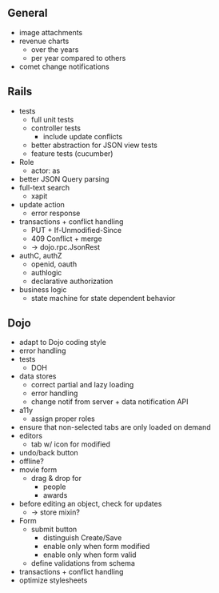 
General
-------

* image attachments
* revenue charts
    - over the years
    - per year compared to others
* comet change notifications

Rails
-----

* tests
    - full unit tests
    - controller tests
        - include update conflicts
    - better abstraction for JSON view tests
    - feature tests (cucumber)
* Role
    - actor: as
* better JSON Query parsing
* full-text search
    - xapit
* update action
    - error response
* transactions + conflict handling
    - PUT + If-Unmodified-Since
    - 409 Conflict + merge
    - -> dojo.rpc.JsonRest
* authC, authZ
    - openid, oauth
    - authlogic
    - declarative authorization
* business logic
    - state machine for state dependent behavior

Dojo
----

* adapt to Dojo coding style
* error handling
* tests
    - DOH
* data stores
    - correct partial and lazy loading
    - error handling
    - change notif from server + data notification API
* a11y
    - assign proper roles
* ensure that non-selected tabs are only loaded on demand
* editors
    - tab w/ icon for modified
* undo/back button
* offline?
* movie form
    - drag & drop for
        - people
        - awards
* before editing an object, check for updates
    - -> store mixin?
* Form
    - submit button
        - distinguish Create/Save
        - enable only when form modified
        - enable only when form valid
    - define validations from schema
* transactions + conflict handling
* optimize stylesheets
